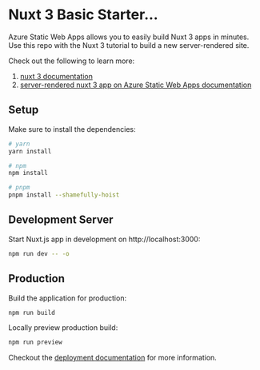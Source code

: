 # Nuxt 3 Basic Starter...
Azure Static Web Apps allows you to easily build Nuxt 3 apps in minutes. Use this repo with the Nuxt 3 tutorial to build a new server-rendered site.

Check out the following to learn more:
1. [nuxt 3 documentation](https://v3.nuxtjs.org)
2. [server-rendered nuxt 3 app on Azure Static Web Apps documentation](https://learn.microsoft.com/en-us/azure/static-web-apps/deploy-nuxtjs)

## Setup

Make sure to install the dependencies:

```bash
# yarn
yarn install

# npm
npm install

# pnpm
pnpm install --shamefully-hoist
```

## Development Server

Start Nuxt.js app in development on http://localhost:3000: 

```bash
npm run dev -- -o 
```

## Production

Build the application for production:

```bash
npm run build
```

Locally preview production build:

```bash
npm run preview
```

Checkout the [deployment documentation](https://nuxt.com/docs/getting-started/deployment#deployment) for more information.
